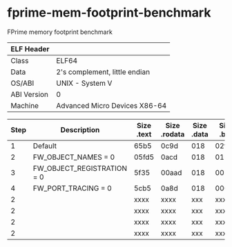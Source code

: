 # fprime-mem-footprint-benchmark
FPrime memory footprint benchmark


| ELF Header  | |
|-------------|-------------------------------|
| Class       | ELF64 |
| Data        | 2's complement, little endian |
| OS/ABI      |  UNIX - System V |
| ABI Version |  0 |
| Machine     |  Advanced Micro Devices X86-64 |


| Step | Description                       | Size .text | Size .rodata | Size .data | Size .bss | Size elf | Size bin |
|------|-----------------------------------|------------|--------------|------------|-----------|----------|----------|
| 1    | Default                           | 65b5       | 0c9d         | 018        | 02f8      | 77576     | 56576 |
| 2    | FW_OBJECT_NAMES = 0               | 05fd5      | 0acd         | 018        | 0128      | 77184     | 56576 |
| 3    | FW_OBJECT_REGISTRATION = 0        | 5f35       | 00aad        | 018        | 00120     | 76768     | 56576 |
| 4    | FW_PORT_TRACING = 0               | 5cb5       | 0a8d         | 018        | 000e0     | 71976     | 52480 |
| 2    |                                   | xxxx       | xxxx         | xxx        | xxx       | xxxx      | xxx   |
| 2    |                                   | xxxx       | xxxx         | xxx        | xxx       | xxxx      | xxx   |
| 2    |                                   | xxxx       | xxxx         | xxx        | xxx       | xxxx      | xxx   |
| 2    |                                   | xxxx       | xxxx         | xxx        | xxx       | xxxx      | xxx   |

